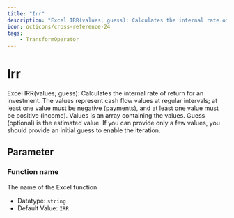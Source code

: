 ```yaml
---
title: "Irr"
description: "Excel IRR(values; guess): Calculates the internal rate of return for an investment. The values represent cash flow values at regular intervals; at least one value must be negative (payments), and at least one value must be positive (income). Values is an array containing the values. Guess (optional) is the estimated value. If you can provide only a few values, you should provide an initial guess to enable the iteration."
icon: octicons/cross-reference-24
tags: 
    - TransformOperator
---
```

# Irr
<!-- This file was generated - DO NOT CHANGE IT MANUALLY -->



Excel IRR(values; guess): Calculates the internal rate of return for an investment. The values represent cash flow values at regular intervals; at least one value must be negative (payments), and at least one value must be positive (income). Values is an array containing the values. Guess (optional) is the estimated value. If you can provide only a few values, you should provide an initial guess to enable the iteration.

## Parameter

### Function name

The name of the Excel function

- Datatype: `string`
- Default Value: `IRR`



